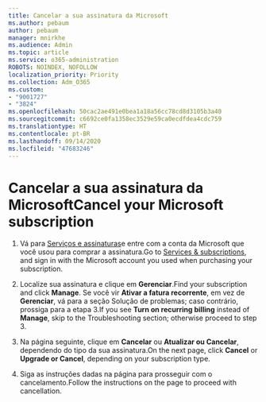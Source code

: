 ```yaml
---
title: Cancelar a sua assinatura da Microsoft
ms.author: pebaum
author: pebaum
manager: mnirkhe
ms.audience: Admin
ms.topic: article
ms.service: o365-administration
ROBOTS: NOINDEX, NOFOLLOW
localization_priority: Priority
ms.collection: Adm_O365
ms.custom:
- "9001727"
- "3824"
ms.openlocfilehash: 50cac2ae491e0bea1a18a56cc78cd8d3105b3a40
ms.sourcegitcommit: c6692ce0fa1358ec3529e59ca0ecdfdea4cdc759
ms.translationtype: HT
ms.contentlocale: pt-BR
ms.lasthandoff: 09/14/2020
ms.locfileid: "47683246"
---
```

# <a name="cancel-your-microsoft-subscription"></a><span data-ttu-id="be844-102">Cancelar a sua assinatura da Microsoft</span><span class="sxs-lookup"><span data-stu-id="be844-102">Cancel your Microsoft subscription</span></span>

1. <span data-ttu-id="be844-103">Vá para [Serviços e assinaturas](https://account.microsoft.com/services/)e entre com a conta da Microsoft que você usou para comprar a assinatura.</span><span class="sxs-lookup"><span data-stu-id="be844-103">Go to [Services & subscriptions](https://account.microsoft.com/services/), and sign in with the Microsoft account you used when purchasing your subscription.</span></span>

2. <span data-ttu-id="be844-104">Localize sua assinatura e clique em **Gerenciar**.</span><span class="sxs-lookup"><span data-stu-id="be844-104">Find your subscription and click **Manage**.</span></span> <span data-ttu-id="be844-105">Se você vir **Ativar a fatura recorrente**, em vez de **Gerenciar**, vá para a seção Solução de problemas; caso contrário, prossiga para a etapa 3.</span><span class="sxs-lookup"><span data-stu-id="be844-105">If you see **Turn on recurring billing** instead of **Manage**, skip to the Troubleshooting section;  otherwise proceed to step 3.</span></span>

3. <span data-ttu-id="be844-106">Na página seguinte, clique em **Cancelar** ou **Atualizar ou Cancelar**, dependendo do tipo da sua assinatura.</span><span class="sxs-lookup"><span data-stu-id="be844-106">On the next page, click **Cancel** or **Upgrade or Cancel**, depending on your subscription type.</span></span>

4. <span data-ttu-id="be844-107">Siga as instruções dadas na página para prosseguir com o cancelamento.</span><span class="sxs-lookup"><span data-stu-id="be844-107">Follow the instructions on the page to proceed with cancellation.</span></span>
